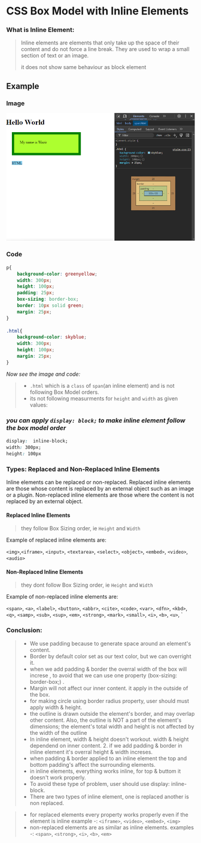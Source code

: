 # CSS Box Model with Inline Elements

### What is Inline Element:
>Inline elements are elements that only take up the space of their content and do not force a line break. They are used to wrap a small section of text or an image.
>
>it does not show same behaviour as block element

## Example

### Image

![box-model-inline](./src/image.png)

### Code
```CSS
p{
    background-color: greenyellow;
    width: 300px;
    height: 100px;
    padding: 25px;
    box-sizing: border-box;
    border: 10px solid green;
    margin: 25px;
}

.html{
    background-color: skyblue;
    width: 300px;
    height: 100px;
    margin: 25px;
}
```
_Now see the image and code:_

> - `.html` which is a `class` of `span`(an inline element) and is not following Box Model orders.
> - its not following measurments for `height` and `width` as given values:

### ***you can apply ```display: block;``` to make inline element follow the box model order***

```CSS
display:  inline-block;
width: 300px;
height: 100px
```
### Types: Replaced and Non-Replaced Inline Elements

Inline elements can be replaced or non-replaced. Replaced inline elements are those whose content is replaced by an external object such as an image or a plugin. Non-replaced inline elements are those where the content is not replaced by an external object.

#### Replaced Inline Elements

> they follow Box Sizing order, ie `Height` and `Width`

Example of replaced inline elements are:

 `<img>`,`<iframe>`,  `<input>`, `<textarea>`, `<select>`, `<object>`, `<embed>`, `<video>`, `<audio>`

#### Non-Replaced Inline Elements
> they dont follow Box Sizing order, ie `Height` and `Width`

Example of non-replaced inline elements are:

 `<span>`, `<a>`, `<label>`, `<button>`, `<abbr>`, `<cite>`, `<code>`, `<var>`, `<dfn>`, `<kbd>`, `<q>`, `<samp>`, `<sub>`, `<sup>`, `<em>`, `<strong>`, `<mark>`, `<small>`, `<i>`, `<b>`, `<u>`, `

### Conclusion:  
>- We use padding because to generate space around an element's content.  
>- Border by default color set as our text color, but we can overright it.
>- when we add padding & border the overral width of the box will increse , to avoid that we can use one property (box-sizing: border-box;) . 
>- Margin will not affect our inner content. it apply in the outside of the box.
>- for making circle using border radius property, user should must apply width & height.
>- the outline is drawn outside the element's border, and may overlap other content. Also, the outline is NOT a part of the element's dimensions; the element's total width and height is not affected by the width of the outline
>- In inline element, width & height doesn't workout. width & height dependend on inner content.  2. if we add padding & border in inline element it's overral height & width increses.
>- when padding & border applied to an inline element the top and bottom padding's affect the surrounding elements.
>- in inline elements, everything works inline, for top & buttom it doesn't work properly.
>- To avoid these type of problem, user should use display: inline-block. 
>- There are two types of inline element, one is replaced another is non replaced.

>- for replaced elements every property works properly even if the element is inline example -: `<iframe>`, `<video>`, `<embed>`, `<img>` 
>- non-replaced elements are as similar as inline elements. examples -: 
`<span>`, `<strong>`, `<i>`, `<b>`, `<em>`